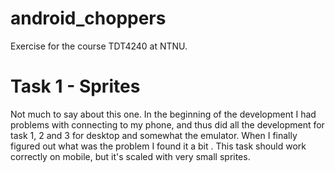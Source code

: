 # android_choppers 
Exercise for the course TDT4240 at NTNU.
# Task 1 - Sprites
Not much to say about this one. In the beginning of the development I had problems with connecting to my phone, and thus did all the development for task 1, 2 and 3 for desktop and somewhat the emulator. When I finally figured out what was the problem I found it a bit . This task should work correctly on mobile, but it's scaled with very small sprites.
